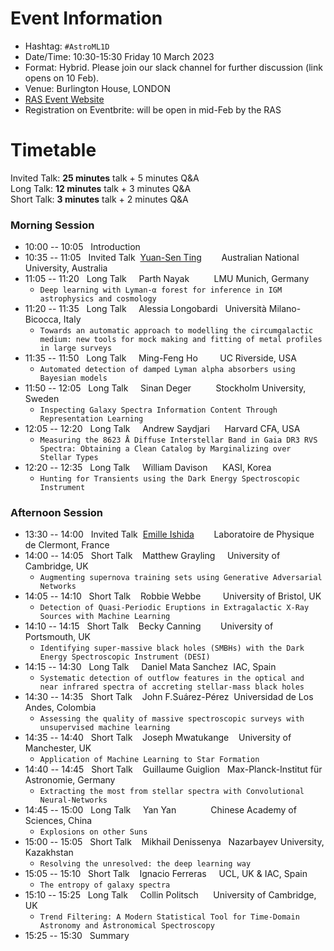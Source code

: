 # Event Information

- Hashtag: `#AstroML1D`
- Date/Time: 10:30-15:30 Friday 10 March 2023
- Format: Hybrid. Please join our slack channel for further discussion (link opens on 10 Feb).
- Venue: Burlington House, LONDON 
- [RAS Event Website](https://ras.ac.uk/events-and-meetings/ras-meetings/harvesting-spectroscopic-and-time-series-data-machine-learning-and)
- Registration on Eventbrite: will be open in mid-Feb by the RAS

# Timetable

Invited Talk: **25 minutes** talk + 5 minutes Q&A\
Long Talk: **12 minutes** talk + 3 minutes Q&A\
Short Talk: **3 minutes** talk + 2 minutes Q&A

### Morning Session
- 10:00 -- 10:05 &nbsp;&nbsp;Introduction
- 10:35 -- 11:05 &nbsp;&nbsp;Invited Talk &nbsp;[Yuan-Sen Ting](https://www.mso.anu.edu.au/~yting/) &nbsp;&nbsp;&nbsp;&nbsp;&nbsp;&nbsp;&nbsp;Australian National University, Australia
- 11:05 -- 11:20 &nbsp;&nbsp;Long Talk &nbsp;&nbsp;&nbsp;&nbsp;Parth Nayak &nbsp;&nbsp;&nbsp;&nbsp;&nbsp;&nbsp;&nbsp;&nbsp;&nbsp;LMU Munich, Germany
  - `Deep learning with Lyman-α forest for inference in IGM astrophysics and cosmology`
- 11:20 -- 11:35 &nbsp;&nbsp;Long Talk &nbsp;&nbsp;&nbsp;&nbsp;Alessia Longobardi &nbsp;&nbsp;Università Milano-Bicocca, Italy
  - `Towards an automatic approach to modelling the circumgalactic medium: new tools for mock making and fitting of metal profiles in large surveys`
- 11:35 -- 11:50 &nbsp;&nbsp;Long Talk &nbsp;&nbsp;&nbsp;&nbsp;Ming-Feng Ho &nbsp;&nbsp;&nbsp;&nbsp;&nbsp;&nbsp;&nbsp;&nbsp;UC Riverside, USA
  - `Automated detection of damped Lyman alpha absorbers using Bayesian models`
- 11:50 -- 12:05 &nbsp;&nbsp;Long Talk &nbsp;&nbsp;&nbsp;&nbsp;Sinan Deger &nbsp;&nbsp;&nbsp;&nbsp;&nbsp;&nbsp;&nbsp;&nbsp;&nbsp;Stockholm University, Sweden
  - `Inspecting Galaxy Spectra Information Content Through Representation Learning`
- 12:05 -- 12:20 &nbsp;&nbsp;Long Talk &nbsp;&nbsp;&nbsp;&nbsp;Andrew Saydjari &nbsp;&nbsp;&nbsp;&nbsp;&nbsp;Harvard CFA, USA
  - `Measuring the 8623 Å Diffuse Interstellar Band in Gaia DR3 RVS Spectra: Obtaining a Clean Catalog by Marginalizing over Stellar Types`
- 12:20 -- 12:35 &nbsp;&nbsp;Long Talk &nbsp;&nbsp;&nbsp;&nbsp;William Davison &nbsp;&nbsp;&nbsp;&nbsp;&nbsp;KASI, Korea
  - `Hunting for Transients using the Dark Energy Spectroscopic Instrument`

### Afternoon Session
- 13:30 -- 14:00 &nbsp;&nbsp;Invited Talk &nbsp;[Emille Ishida](https://www.emilleishida.com) &nbsp;&nbsp;&nbsp;&nbsp;&nbsp;&nbsp;&nbsp;Laboratoire de Physique de Clermont, France
- 14:00 -- 14:05 &nbsp;&nbsp;Short Talk &nbsp;&nbsp;&nbsp;Matthew Grayling &nbsp;&nbsp;&nbsp;&nbsp;University of Cambridge, UK
  - `Augmenting supernova training sets using Generative Adversarial Networks` 
- 14:05 -- 14:10 &nbsp;&nbsp;Short Talk &nbsp;&nbsp;&nbsp;Robbie Webbe &nbsp;&nbsp;&nbsp;&nbsp;&nbsp;&nbsp;&nbsp;&nbsp;University of Bristol, UK
  - `Detection of Quasi-Periodic Eruptions in Extragalactic X-Ray Sources with Machine Learning`
- 14:10 -- 14:15 &nbsp;&nbsp;Short Talk &nbsp;&nbsp;&nbsp;Becky Canning &nbsp;&nbsp;&nbsp;&nbsp;&nbsp;&nbsp;&nbsp;University of Portsmouth, UK
  - `Identifying super-massive black holes (SMBHs) with the Dark Energy Spectroscopic Instrument (DESI)`
- 14:15 -- 14:30 &nbsp;&nbsp;Long Talk &nbsp;&nbsp;&nbsp;&nbsp;Daniel Mata Sanchez &nbsp;IAC, Spain
  - `Systematic detection of outflow features in the optical and near infrared spectra of accreting stellar-mass black holes`
- 14:30 -- 14:35 &nbsp;&nbsp;Short Talk &nbsp;&nbsp;&nbsp;John F.Suárez-Pérez &nbsp;Universidad de Los Andes, Colombia
  - `Assessing the quality of massive spectroscopic surveys with unsupervised machine learning`
- 14:35 -- 14:40 &nbsp;&nbsp;Short Talk &nbsp;&nbsp;&nbsp;Joseph Mwatukange &nbsp;&nbsp;&nbsp;University of Manchester, UK
  - `Application of Machine Learning to Star Formation`
- 14:40 -- 14:45 &nbsp;&nbsp;Short Talk &nbsp;&nbsp;&nbsp;Guillaume Guiglion &nbsp;&nbsp;Max-Planck-Institut für Astronomie, Germany
  - `Extracting the most from stellar spectra with Convolutional Neural-Networks`
- 14:45 -- 15:00 &nbsp;&nbsp;Long Talk &nbsp;&nbsp;&nbsp;&nbsp;Yan Yan &nbsp;&nbsp;&nbsp;&nbsp;&nbsp;&nbsp;&nbsp;&nbsp;&nbsp;&nbsp;&nbsp;&nbsp;&nbsp;Chinese Academy of Sciences, China
  - `Explosions on other Suns`
- 15:00 -- 15:05 &nbsp;&nbsp;Short Talk &nbsp;&nbsp;&nbsp;Mikhail Denissenya &nbsp;&nbsp;Nazarbayev University, Kazakhstan
  - `Resolving the unresolved: the deep learning way`
- 15:05 -- 15:10 &nbsp;&nbsp;Short Talk &nbsp;&nbsp;&nbsp;Ignacio Ferreras &nbsp;&nbsp;&nbsp;&nbsp;UCL, UK & IAC, Spain
  - `The entropy of galaxy spectra`
- 15:10 -- 15:25 &nbsp;&nbsp;Long Talk &nbsp;&nbsp;&nbsp;&nbsp;Collin Politsch &nbsp;&nbsp;&nbsp;&nbsp;&nbsp;University of Cambridge, UK
  - `Trend Filtering: A Modern Statistical Tool for Time-Domain Astronomy and Astronomical Spectroscopy`
- 15:25 -- 15:30 &nbsp;&nbsp;Summary
